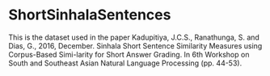 # ShortSinhalaSentences
This is the dataset used in the paper Kadupitiya, J.C.S., Ranathunga, S. and Dias, G., 2016, December. Sinhala Short Sentence Similarity Measures using Corpus-Based Simi-larity for Short Answer Grading. In 6th Workshop on South and Southeast Asian Natural Language Processing (pp. 44-53).
